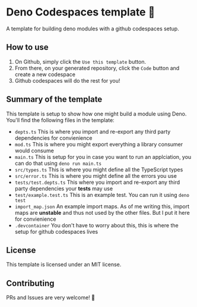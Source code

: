 # Deno Codespaces template 🦕
A template for building deno modules with a github codespaces setup.

## How to use
1. On Github, simply click the `Use this template` button.
2. From there, on your generated repository, click the `Code` button and create a new codespace
3. Github codespaces will do the rest for you!

## Summary of the template
This template is setup to show how one might build a module using
Deno. You'll find the following files in the template:
- `depts.ts` This is where you import and re-export any third party dependencies for convienience
- `mod.ts` This is where you might export everything a library consumer would consume
- `main.ts` This is setup for you in case you want to run an applciation, 
you can do that using `deno run main.ts`
- `src/types.ts` This is where you might define all the TypeScript types
- `src/error.ts` This is where you might define all the errors you use
- `tests/test.depts.ts` This where you import and re-export any third party dependencies
 your **tests** may use
- `test/example.test.ts` This is an example test. You can run it using `deno test`
- `import_map.json` An example import maps. As of me writing this, import maps are
**unstable** and thus not used by the other files. But I put it here for convienience
- `.devcontainer` You don't have to worry about this, this is where the setup for
github codespaces lives

## License
This template is licensed under an MIT license.

## Contributing
PRs and Issues are very welcome! 🤝

